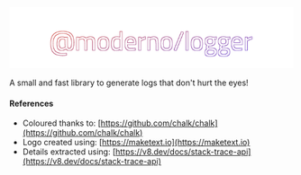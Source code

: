 ![logo](https://raw.githubusercontent.com/glromeo/moderno/main/logger/logo.png)

A small and fast library to generate logs that don't hurt the eyes!

#### References

* Coloured thanks to: [https://github.com/chalk/chalk](https://github.com/chalk/chalk)
* Logo created using: [https://maketext.io](https://maketext.io)
* Details extracted using: [https://v8.dev/docs/stack-trace-api](https://v8.dev/docs/stack-trace-api)
